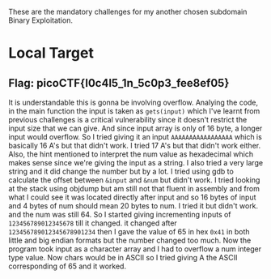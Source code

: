 These are the mandatory challenges for my another chosen subdomain Binary Exploitation. 

# Local Target
## Flag: picoCTF{l0c4l5_1n_5c0p3_fee8ef05}

It is understandable this is gonna be involving overflow. Analying the code, in the main function the input is taken as `gets(input)` which I've learnt from previous challenges is a critical vulnerability since it doesn't restrict the input size that we can give. And since input array is only of 16 byte, a longer input would overflow. So I tried giving it an input `AAAAAAAAAAAAAAAAA` which is basically 16 A's but that didn't work. I tried 17 A's but that didn't work either. Also, the hint mentioned to interpret the num value as hexadecimal which makes sense since we're giving the input as a string. I also tried a very large string and it did change the number but by a lot. I tried using gdb to calculate the offset between `&input` and `&num` but didn't work. I tried looking at the stack using objdump but am still not that fluent in assembly and from what I could see it was located directly after input and so 16 bytes of input and 4 bytes of num should mean 20 bytes to num. I tried it but didn't work. and the num was still 64. So I started giving incrementing inputs of `123456789012345678` till it changed. it changed after `123456789012345678901234` then I gave the value of 65 in hex `0x41` in both little and big endian formats but the number changed too much. Now the program took input as a character array and I had to overflow a num integer type value. Now chars would be in ASCII so I tried giving A the ASCII corresponding of 65 and it worked. 

